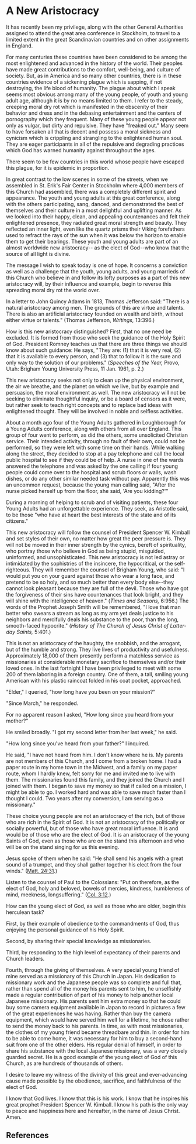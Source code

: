 # A New Aristocracy

It has recently been my privilege, along with the other General Authorities
assigned to attend the great area conference in Stockholm, to travel to a
limited extent in the great Scandinavian countries and on other assignments in
England.

For many centuries these countries have been considered to be among the most
enlightened and advanced in the history of the world. Their peoples have made
great contributions to the comfort, well-being, and culture of society. But,
as in America and so many other countries, there is in these countries
evidence of a sickening plague which is sapping, if not destroying, the life
blood of humanity. The plague about which I speak seems most obvious among
many of the young people, of youth and young adult age, although it is by no
means limited to them. I refer to the steady, creeping moral dry rot which is
manifested in the obscenity of their behavior and dress and in the debasing
entertainment and the centers of pornography which they frequent. Many of
these young people appear not only as vulgar, but dirty and repulsive. They
have "freaked out." Many seem to have forsaken all that is decent and possess
a moral sickness and cynicism which is crippling and strangling to the
enlightened human soul. They are eager participants in all of the repulsive
and degrading practices which God has warned humanity against throughout the
ages.

There seem to be few countries in this world whose people have escaped this
plague, for it is epidemic in proportion.

In great contrast to the low scenes in some of the streets, when we assembled
in St. Erik's Fair Center in Stockholm where 4,000 members of this Church had
assembled, there was a completely different spirit and appearance. The youth
and young adults at this great conference, along with the others
participating, sang, danced, and demonstrated the best of themselves and their
culture in a most delightful and uplifting manner. As we looked into their
happy, clean, and appealing countenances and felt their enlightened presence,
they radiated great moral strength and beauty. They reflected an inner light,
even like the quartz prisms their Viking forefathers used to refract the rays
of the sun when it was below the horizon to enable them to get their bearings.
These youth and young adults are part of an almost worldwide new aristocracy--
as the elect of God--who know that the source of all light is divine.

The message I wish to speak today is one of hope. It concerns a conviction as
well as a challenge that the youth, young adults, and young marrieds of this
Church who believe in and follow its lofty purposes as a part of this new
aristocracy will, by their influence and example, begin to reverse this
spreading moral dry rot the world over.

In a letter to John Quincy Adams in 1813, Thomas Jefferson said: "There is a
natural aristocracy among men. The grounds of this are virtue and talents.
There is also an artificial aristocracy founded on wealth and birth, without
either virtue or talents." (Thomas Jefferson, _Writings,_ 13:396.)

How is this new aristocracy distinguished? First, that no one need be
excluded. It is formed from those who seek the guidance of the Holy Spirit of
God. President Romney teaches us that there are three things we should know
about such guidance: He says, "They are: (1) that it is very real, (2) that it
is available to every person, and (3) that to follow it is the sure and only
way to the solution of our problems." (_Speeches of the Year,_ Provo, Utah:
Brigham Young University Press, 11 Jan. 1961, p. 2.)

This new aristocracy seeks not only to clean up the physical environment, the
air we breathe, and the planet on which we live, but by example and
persuasion, the moral environment as well. The new aristocracy will not be
seeking to eliminate thoughtful inquiry, or be a board of censors as it were,
but rather seek to teach right concepts and to replace bad ideas with
enlightened thought. They will be involved in noble and selfless activities.

About a month ago four of the Young Adults gathered in Loughborough for a
Young Adults conference, along with others from all over England. This group
of four went to perform, as did the others, some unsolicited Christian
service. Their intended activity, through no fault of their own, could not be
performed, so they were left with some time on their hands. While walking
along the street, they decided to stop at a pay telephone and call the local
public hospital to see if they could be of help. A nurse in one of the wards
answered the telephone and was asked by the one calling if four young people
could come over to the hospital and scrub floors or walls, wash dishes, or do
any other similar needed task without pay. Apparently this was an uncommon
request, because the young man calling said, "After the nurse picked herself
up from the floor, she said, 'Are you kidding?'"

During a morning of helping to scrub and of visiting patients, these four
Young Adults had an unforgettable experience. They seek, as Aristotle said, to
be those "who have at heart the best interests of the state and of its
citizens."

This new aristocracy will follow the counsel of President Spencer W. Kimball
and set styles of their own, no matter how great the peer pressure is. They
will not be moved in their inner strength by the cynics, bereft of
spirituality, who portray those who believe in God as being stupid, misguided,
uninformed, and unsophisticated. This new aristocracy is not led astray or
intimidated by the sophistries of the insincere, the hypocritical, or the
self-righteous. They will remember the counsel of Brigham Young, who said: "I
would put you on your guard against those who wear a long face, and pretend to
be so holy, and so much better than every body else--they cannot look pleasant
because they are full of the devil. Those who have got the forgiveness of
their sins have countenances that look bright, and they will shine with the
intelligence of heaven." (_Times and Seasons,_ 6:956.) The words of the
Prophet Joseph Smith will be remembered, "I love that man better who swears a
stream as long as my arm yet deals justice to his neighbors and mercifully
deals his substance to the poor, than the long, smooth-faced hypocrite."
(_History of The Church of Jesus Christ of Latter-day Saints,_ 5:401.)

This is not an aristocracy of the haughty, the snobbish, and the arrogant, but
of the humble and strong. They live lives of productivity and usefulness.
Approximately 18,000 of them presently perform a matchless service as
missionaries at considerable monetary sacrifice to themselves and/or their
loved ones. In the last fortnight I have been privileged to meet with some 200
of them laboring in a foreign country. One of them, a tall, smiling young
American with his plastic raincoat folded in his coat pocket, approached.

"Elder," I queried, "how long have you been on your mission?"

"Since March," he responded.

For no apparent reason I asked, "How long since you heard from your mother?"

He smiled broadly. "I got my second letter from her last week," he said.

"How long since you've heard from your father?" I inquired.

He said, "I have not heard from him. I don't know where he is. My parents are
not members of this Church, and I come from a broken home. I had a paper route
in my home town in the Midwest, and a family on my paper route, whom I hardly
knew, felt sorry for me and invited me to live with them. The missionaries
found this family, and they joined the Church and I joined with them. I began
to save my money so that if called on a mission, I might be able to go. I
worked hard and was able to save much faster than I thought I could. Two years
after my conversion, I am serving as a missionary."

These choice young people are not an aristocracy of the rich, but of those who
are rich in the Spirit of God. It is not an aristocracy of the politically or
socially powerful, but of those who have great moral influence. It is and
would be of those who are the elect of God. It is an aristocracy of the young
Saints of God, even as those who are on the stand this afternoon and who will
be on the stand singing for us this evening.

Jesus spoke of them when he said: "He shall send his angels with a great sound
of a trumpet, and they shall gather together his elect from the four winds."
([Matt. 24:31](/scriptures/nt/matt/24.31?lang=eng#30).)

Listen to the counsel of Paul to the Colossians: "Put on therefore, as the
elect of God, holy and beloved, bowels of mercies, kindness, humbleness of
mind, meekness, longsuffering." ([Col.
3:12](/scriptures/nt/col/3.12?lang=eng#11).)

How can the young elect of God, as well as those who are older, begin this
herculean task?

First, by their example of obedience to the commandments of God, thus enjoying
the personal guidance of his Holy Spirit.

Second, by sharing their special knowledge as missionaries.

Third, by responding to the high level of expectancy of their parents and
Church leaders.

Fourth, through the giving of themselves. A very special young friend of mine
served as a missionary of this Church in Japan. His dedication to missionary
work and the Japanese people was so complete and full that, rather than spend
all of the money his parents sent to him, he unselfishly made a regular
contribution of part of his money to help another local Japanese missionary.
His parents sent him extra money so that he could buy some camera equipment
available in Japan to record in pictures a few of the great experiences he was
having. Rather than buy the camera equipment, which would have served him well
for a lifetime, he chose rather to send the money back to his parents. In
time, as with most missionaries, the clothes of my young friend became
threadbare and thin. In order for him to be able to come home, it was
necessary for him to buy a second-hand suit from one of the other elders. His
regular denial of himself, in order to share his substance with the local
Japanese missionary, was a very closely guarded secret. He is a good example
of the young elect of God of this Church, as are hundreds of thousands of
others.

I desire to leave my witness of the divinity of this great and ever-advancing
cause made possible by the obedience, sacrifice, and faithfulness of the elect
of God.

I know that God lives. I know that this is his work. I know that he inspires
his great prophet President Spencer W. Kimball. I know his path is the only
way to peace and happiness here and hereafter, in the name of Jesus Christ.
Amen.

## References

